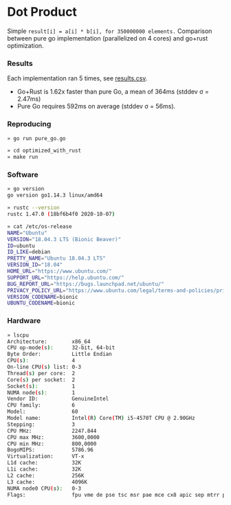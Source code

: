 # Dot Product

Simple `result[i] = a[i] * b[i], for 350000000 elements.`
Comparison between pure go implementation (parallelized on 4 cores) and go+rust optimization.


### Results

Each implementation ran 5 times, see [results.csv](https://github.com/mihaigalos/optimized_go/blob/main/dot_product/results.csv).

* Go+Rust is 1.62x faster than pure Go, a mean of 364ms (stddev σ = 2.47ms)
* Pure Go requires 592ms on average (stddev σ = 56ms).

### Reproducing

```bash
» go run pure_go.go

» cd optimized_with_rust
» make run
```

### Software
```bash
» go version
go version go1.14.3 linux/amd64

» rustc --version
rustc 1.47.0 (18bf6b4f0 2020-10-07)

» cat /etc/os-release
NAME="Ubuntu"
VERSION="18.04.3 LTS (Bionic Beaver)"
ID=ubuntu
ID_LIKE=debian
PRETTY_NAME="Ubuntu 18.04.3 LTS"
VERSION_ID="18.04"
HOME_URL="https://www.ubuntu.com/"
SUPPORT_URL="https://help.ubuntu.com/"
BUG_REPORT_URL="https://bugs.launchpad.net/ubuntu/"
PRIVACY_POLICY_URL="https://www.ubuntu.com/legal/terms-and-policies/privacy-policy"
VERSION_CODENAME=bionic
UBUNTU_CODENAME=bionic
```
### Hardware
```bash
» lscpu
Architecture:        x86_64
CPU op-mode(s):      32-bit, 64-bit
Byte Order:          Little Endian
CPU(s):              4
On-line CPU(s) list: 0-3
Thread(s) per core:  2
Core(s) per socket:  2
Socket(s):           1
NUMA node(s):        1
Vendor ID:           GenuineIntel
CPU family:          6
Model:               60
Model name:          Intel(R) Core(TM) i5-4570T CPU @ 2.90GHz
Stepping:            3
CPU MHz:             2247.844
CPU max MHz:         3600,0000
CPU min MHz:         800,0000
BogoMIPS:            5786.96
Virtualization:      VT-x
L1d cache:           32K
L1i cache:           32K
L2 cache:            256K
L3 cache:            4096K
NUMA node0 CPU(s):   0-3
Flags:               fpu vme de pse tsc msr pae mce cx8 apic sep mtrr pge mca cmov pat pse36 clflush dts acpi mmx fxsr sse sse2 ss ht tm pbe syscall nx pdpe1gb rdtscp lm constant_tsc arch_perfmon pebs bts rep_good nopl xtopology nonstop_tsc cpuid aperfmperf pni pclmulqdq dtes64 monitor ds_cpl vmx smx est tm2 ssse3 sdbg fma cx16 xtpr pdcm pcid sse4_1 sse4_2 x2apic movbe popcnt tsc_deadline_timer aes xsave avx f16c rdrand lahf_lm abm cpuid_fault epb invpcid_single pti ssbd ibrs ibpb stibp tpr_shadow vnmi flexpriority ept vpid fsgsbase tsc_adjust bmi1 avx2 smep bmi2 erms invpcid xsaveopt dtherm ida arat pln pts md_clear flush_l1d
```
